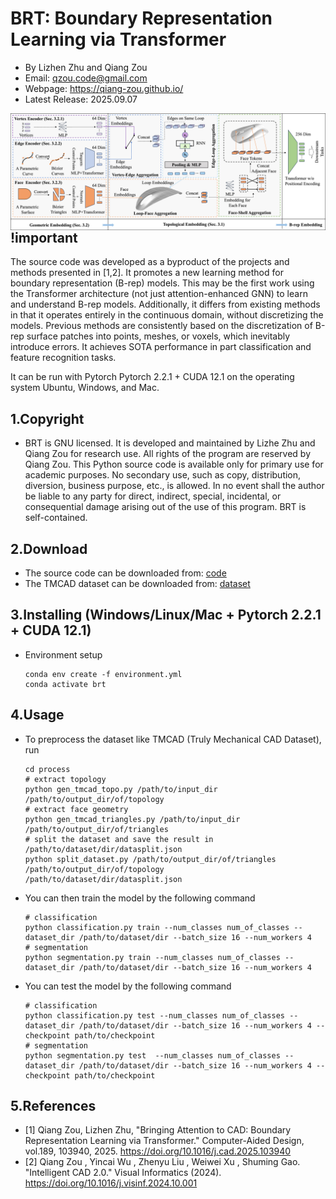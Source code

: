 # BRT: Boundary Representation Learning via Transformer

- By Lizhen Zhu and Qiang Zou
- Email: qzou.code@gmail.com
- Webpage: https://qiang-zou.github.io/
- Latest Release: 2025.09.07

<img align="left" src="brt.jpg"> 
<br />

## !important
The source code was developed as a byproduct of the projects and methods presented in [1,2]. It promotes a new learning method for boundary representation (B-rep) models. This may be the first work using the Transformer architecture (not just attention-enhanced GNN) to learn and understand B-rep models. Additionally, it differs from existing methods in that it operates entirely in the continuous domain, without discretizing the models. Previous methods are consistently based on the discretization of B-rep surface patches into points, meshes, or voxels, which inevitably introduce errors. It achieves SOTA performance in part classification and feature recognition tasks.

It can be run with Pytorch Pytorch 2.2.1 + CUDA 12.1 on the operating system Ubuntu, Windows, and Mac.


1.Copyright
-----------

- BRT is GNU licensed. It is developed and maintained by Lizhe Zhu and Qiang Zou for research use. All rights of the program are reserved by Qiang Zou. This Python source code is available only for primary use for academic purposes. No secondary use, such as copy, distribution, diversion, business purpose, etc., is allowed. In no event shall the author be liable to any party for direct, indirect, special, incidental, or consequential damage arising out of the use of this program. BRT is self-contained.


2.Download
----------

- The source code can be downloaded from: [code](https://github.com/Qiang-Zou/BRT)
- The TMCAD dataset can be downloaded from: [dataset](https://pan.zju.edu.cn/share/933cffb707d4c8b069dbf4c85f)

3.Installing (Windows/Linux/Mac + Pytorch 2.2.1 + CUDA 12.1)
-------------------------------------------

- Environment setup

    ```shell
    conda env create -f environment.yml
    conda activate brt
    ```

4.Usage
-------

- To preprocess the dataset like TMCAD (Truly Mechanical CAD Dataset), run

    ```shell
    cd process
    # extract topology
    python gen_tmcad_topo.py /path/to/input_dir /path/to/output_dir/of/topology
    # extract face geometry
    python gen_tmcad_triangles.py /path/to/input_dir /path/to/output_dir/of/triangles
    # split the dataset and save the result in /path/to/dataset/dir/datasplit.json
    python split_dataset.py /path/to/output_dir/of/triangles /path/to/output_dir/of/topology  /path/to/dataset/dir/datasplit.json
    ```

- You can then train the model by the following command 

    ```shell
    # classification
    python classification.py train --num_classes num_of_classes --dataset_dir /path/to/dataset/dir --batch_size 16 --num_workers 4
    # segmentation
    python segmentation.py train --num_classes num_of_classes --dataset_dir /path/to/dataset/dir --batch_size 16 --num_workers 4
    ```

- You can test the model by the following command 

    ```shell
    # classification
    python classification.py test --num_classes num_of_classes --dataset_dir /path/to/dataset/dir --batch_size 16 --num_workers 4 --checkpoint path/to/checkpoint
    # segmentation
    python segmentation.py test  --num_classes num_of_classes --dataset_dir /path/to/dataset/dir --batch_size 16 --num_workers 4 --checkpoint path/to/checkpoint
    ```

5.References
-------------
- [1] Qiang Zou, Lizhen Zhu, "Bringing Attention to CAD: Boundary Representation Learning via Transformer." Computer-Aided Design, vol.189, 103940, 2025. https://doi.org/10.1016/j.cad.2025.103940
- [2] Qiang Zou , Yincai Wu , Zhenyu Liu , Weiwei Xu , Shuming Gao. "Intelligent CAD 2.0." Visual Informatics (2024). https://doi.org/10.1016/j.visinf.2024.10.001
